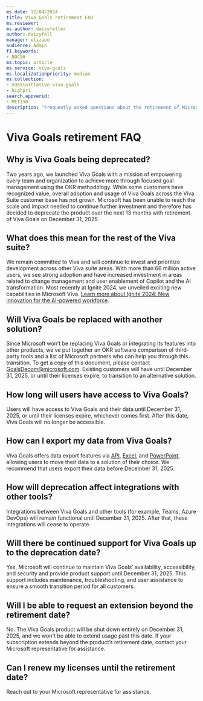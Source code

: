 ```yaml
---
ms.date: 12/04/2024
title: Viva Goals retirement FAQ
ms.reviewer: 
ms.author: daisyfeller
author: daisyfell
manager: elizapo
audience: Admin
f1.keywords:
- NOCSH
ms.topic: article
ms.service: viva-goals
ms.localizationpriority: medium
ms.collection:  
- m365initiative-viva-goals
- highpri  
search.appverid:
- MET150
description: "Frequently asked questions about the retirement of Microsoft Viva Goals"
---
```


# Viva Goals retirement FAQ

## Why is Viva Goals being deprecated?

Two years ago, we launched Viva Goals with a mission of empowering every team and organization to achieve more through focused goal management using the OKR methodology. While some customers have recognized value, overall adoption and usage of Viva Goals across the Viva Suite customer base has not grown. Microsoft has been unable to reach the scale and impact needed to continue further investment and therefore has decided to deprecate the product over the next 13 months with retirement of Viva Goals on December 31, 2025.

## What does this mean for the rest of the Viva suite?

We remain committed to Viva and will continue to invest and prioritize development across other Viva suite areas. With more than 66 million active users, we see strong adoption and have increased investment in areas related to change management and user enablement of Copilot and the AI transformation. Most recently at Ignite 2024, we unveiled exciting new capabilities in Microsoft Viva. [Learn more about Ignite 2024: New innovation for the AI-powered workforce](https://techcommunity.microsoft.com/blog/microsoftvivablog/ignite-2024-new-innovation-for-the-ai-powered-workforce/4303391).

## Will Viva Goals be replaced with another solution?

Since Microsoft won’t be replacing Viva Goals or integrating its features into other products, we’ve put together an OKR software comparison of third-party tools and a list of Microsoft partners who can help you through this transition. To get a copy of this document, please contact GoalsDecom@microsoft.com. Existing customers will have until December 31, 2025, or until their licenses expire, to transition to an alternative solution.

## How long will users have access to Viva Goals?

Users will have access to Viva Goals and their data until December 31, 2025, or until their licenses expire, whichever comes first. After this date, Viva Goals will no longer be accessible.

## How can I export my data from Viva Goals?

Viva Goals offers data export features via [API](/graph/api/goals-post-exportjobs), [Excel](/viva/goals/explorer#save-and-export), and [PowerPoint](https://support.microsoft.com/topic/engage-with-viva-goals-365500a4-0599-41cd-bc86-09bef4206284), allowing users to move their data to a solution of their choice. We recommend that users export their data before December 31, 2025.

## How will deprecation affect integrations with other tools?

Integrations between Viva Goals and other tools (for example, Teams, Azure DevOps) will remain functional until December 31, 2025. After that, these integrations will cease to operate.

## Will there be continued support for Viva Goals up to the deprecation date?

Yes, Microsoft will continue to maintain Viva Goals’ availability, accessibility, and security and provide product support until December 31, 2025. This support includes maintenance, troubleshooting, and user assistance to ensure a smooth transition period for all customers.

## Will I be able to request an extension beyond the retirement date?

No. The Viva Goals product will be shut down entirely on December 31, 2025, and we won't be able to extend usage past this date. If your subscription extends beyond the product’s retirement date, contact your Microsoft representative for assistance.

## Can I renew my licenses until the retirement date?

Reach out to your Microsoft representative for assistance.
